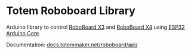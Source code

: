 # Totem Roboboard Library

Arduino library to control [RoboBoard X3](https://docs.totemmaker.net/roboboard-x3/) and [RoboBoard X4](https://docs.totemmaker.net/roboboard-x4/) using [ESP32 Arduino Core](https://github.com/espressif/arduino-esp32).

Documentation: [docs.totemmaker.net/roboboard/api/](https://docs.totemmaker.net/roboboard/api/)